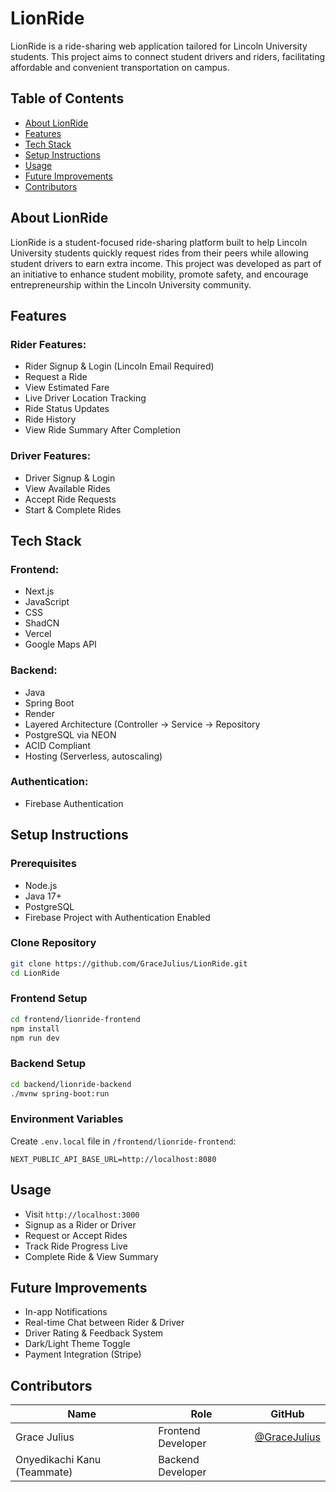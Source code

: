# LionRide

LionRide is a ride-sharing web application tailored for Lincoln University students. This project aims to connect student drivers and riders, facilitating affordable and convenient transportation on campus.

## Table of Contents
- [About LionRide](#about-lionride)
- [Features](#features)
- [Tech Stack](#tech-stack)
- [Setup Instructions](#setup-instructions)
- [Usage](#usage)
- [Future Improvements](#future-improvements)
- [Contributors](#contributors)

## About LionRide
LionRide is a student-focused ride-sharing platform built to help Lincoln University students quickly request rides from their peers while allowing student drivers to earn extra income. This project was developed as part of an initiative to enhance student mobility, promote safety, and encourage entrepreneurship within the Lincoln University community.


## Features
### Rider Features:
- Rider Signup & Login (Lincoln Email Required)
- Request a Ride
- View Estimated Fare
- Live Driver Location Tracking
- Ride Status Updates
- Ride History
- View Ride Summary After Completion

### Driver Features:
- Driver Signup & Login
- View Available Rides
- Accept Ride Requests
- Start & Complete Rides

## Tech Stack
### Frontend:
- Next.js
- JavaScript
- CSS
- ShadCN
- Vercel
- Google Maps API

### Backend:
- Java
- Spring Boot
- Render
- Layered Architecture (Controller → Service → Repository
- PostgreSQL via NEON
- ACID Compliant
- Hosting (Serverless, autoscaling)

### Authentication:
- Firebase Authentication

## Setup Instructions

### Prerequisites
- Node.js
- Java 17+
- PostgreSQL
- Firebase Project with Authentication Enabled

### Clone Repository
```bash
git clone https://github.com/GraceJulius/LionRide.git
cd LionRide
```

### Frontend Setup
```bash
cd frontend/lionride-frontend
npm install
npm run dev
```

### Backend Setup
```bash
cd backend/lionride-backend
./mvnw spring-boot:run
```

### Environment Variables
Create `.env.local` file in `/frontend/lionride-frontend`:
```
NEXT_PUBLIC_API_BASE_URL=http://localhost:8080
```

## Usage
- Visit `http://localhost:3000`
- Signup as a Rider or Driver
- Request or Accept Rides
- Track Ride Progress Live
- Complete Ride & View Summary

## Future Improvements
- In-app Notifications
- Real-time Chat between Rider & Driver
- Driver Rating & Feedback System
- Dark/Light Theme Toggle
- Payment Integration (Stripe)

## Contributors
| Name        | Role         | GitHub |
|-------------|--------------|--------|
| Grace Julius | Frontend Developer | [@GraceJulius](https://github.com/GraceJulius) |
| Onyedikachi Kanu (Teammate) | Backend Developer |  |
 
 
